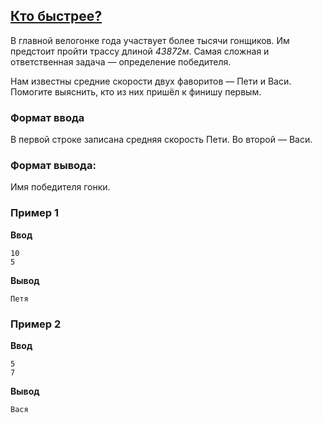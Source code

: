 ## [Кто быстрее?](../../../solutions/2.2/22_b.py)

В главной велогонке года участвует более тысячи гонщиков. Им предстоит пройти трассу длиной *43872м*. Самая сложная и ответственная задача — определение победителя.

Нам известны средние скорости двух фаворитов — Пети и Васи. Помогите выяснить, кто из них пришёл к финишу первым.

### Формат ввода

В первой строке записана средняя скорость Пети.
Во второй — Васи.

### Формат вывода:

Имя победителя гонки.

### Пример 1

**Ввод**
```plaintext
10
5
```

**Вывод**
```plaintext
Петя
```

### Пример 2

**Ввод**
```plaintext
5
7
```

**Вывод**
```plaintext
Вася
```